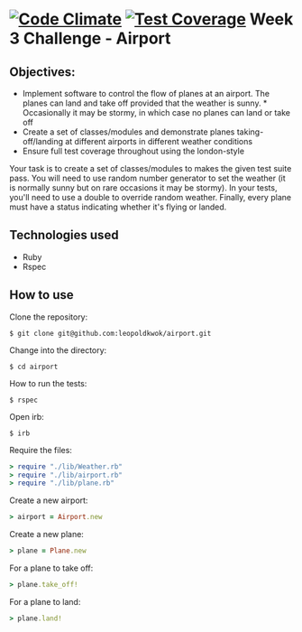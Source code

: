 [![Code Climate](https://codeclimate.com/github/leopoldkwok/airport/badges/gpa.svg)](https://codeclimate.com/github/leopoldkwok/airport)  [![Test Coverage](https://codeclimate.com/github/leopoldkwok/airport/badges/coverage.svg)](https://codeclimate.com/github/leopoldkwok/airport)
Week 3 Challenge - Airport
==========================

Objectives:
-----------

* Implement software to control the flow of planes at an airport. The planes can land and take off provided that the weather is sunny. * Occasionally it may be stormy, in which case no planes can land or take off
* Create a set of classes/modules and demonstrate planes taking-off/landing at different airports in different weather conditions
* Ensure full test coverage throughout using the london-style


Your task is to create a set of classes/modules to makes the given test suite pass. You will need to use random number generator to set the weather (it is normally sunny but on rare occasions it may be stormy). In your tests, you'll need to use a double to override random weather. Finally, every plane must have a status indicating whether it's flying or landed.

Technologies used
------------------

* Ruby
* Rspec

How to use
-----------

Clone the repository:

```shell
$ git clone git@github.com:leopoldkwok/airport.git
```

Change into the directory:

```shell
$ cd airport
```


How to run the tests:

```shell
$ rspec
```

Open irb:
```shell
$ irb
```

Require the files:

```ruby
> require "./lib/Weather.rb"
> require "./lib/airport.rb"
> require "./lib/plane.rb"
```

Create a new airport:

```ruby
> airport = Airport.new
```

Create a new plane:

```ruby
> plane = Plane.new
```

For a plane to take off:

```ruby
> plane.take_off!
```

For a plane to land:

```ruby
> plane.land!
```






